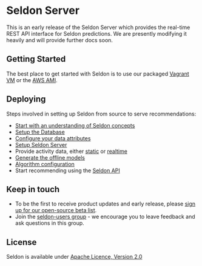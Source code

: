 # Seldon Server

This is an early release of the Seldon Server which provides the real-time REST API interface for Seldon predictions. We are presently modifying it heavily and will provide further docs soon.

## Getting Started
The best place to get started with Seldon is to use our packaged [Vagrant VM](http://docs.seldon.io/vm.html) or the [AWS AMI](http://docs.seldon.io/vm-aws.html).

## Deploying
Steps involved in setting up Seldon from source to serve recommendations:

* [Start with an understanding of Seldon concepts](http://docs.seldon.io/concepts.html)
* [Setup the Database](http://docs.seldon.io/db-build-and-deploy.html)
* [Configure your data attributes](http://docs.seldon.io/deploying-your-data.html)
* [Setup Seldon Server](http://docs.seldon.io/seldon-server-build-and-deploy.html)
* Provide activity data, either [static](http://docs.seldon.io/static-activity-data.html) or [realtime](http://docs.seldon.io/realtime-activity-data.html) 
* [Generate the offline models](http://docs.seldon.io/offline-models.html)
* [Algorithm configuration](http://docs.seldon.io/config-build-and-deploy.html)
* Start recommending using the [Seldon API](http://docs.seldon.io/api.html)

## Keep in touch
* To be the first to receive product updates and early release, please [sign up for our open-source beta list](http://www.seldon.io/open-source/).
* Join the [seldon-users group](https://groups.google.com/forum/#!forum/seldon-users) - we encourage you to leave feedback and ask questions in this group.

## License
Seldon is available under [Apache Licence, Version 2.0](https://github.com/SeldonIO/seldon-server/blob/master/README.md)
